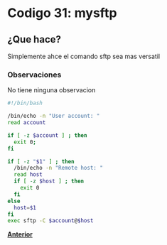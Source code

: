 # Codigo 31: mysftp

## ¿Que hace?
Simplemente ahce el comando sftp sea mas versatil

### **Observaciones**
No tiene ninguna observacion

```bash
#!/bin/bash

/bin/echo -n "User account: "
read account

if [ -z $account ] ; then
  exit 0;       
fi

if [ -z "$1" ] ; then
  /bin/echo -n "Remote host: "
  read host
  if [ -z $host ] ; then
    exit 0
  fi
else
  host=$1
fi
exec sftp -C $account@$host
```

**[Anterior](https://github.com/SPM-UPVictoria/test-git-itsHaydo)**
